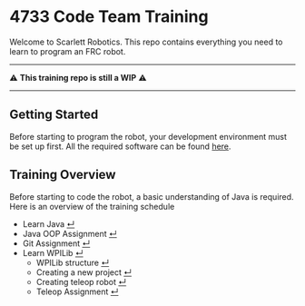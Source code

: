 # 4733 Code Team Training
Welcome to Scarlett Robotics. This repo contains everything you need to learn to program an FRC robot.
***
⚠️ **This training repo is still a WIP** ⚠️
***
## Getting Started
Before starting to program the robot, your development environment must be set up first. All the required software can be found [here](docs/setup.md).

## Training Overview
Before starting to code the robot, a basic understanding of Java is required. Here is an overview of the training schedule
* Learn Java [↵](docs/learning_java.md)
* Java OOP Assignment [↵](assignments/java_oop_assignment.md)
* Git Assignment [↵](docs/git/learning_git.md)
* Learn WPILib [↵](docs/wpilib/readme.md)
    * WPILib structure [↵]()
    * Creating a new project [↵](docs/wpilib/create_project.md)
    * Creating teleop robot [↵]()
    * Teleop Assignment [↵]()